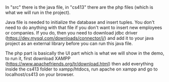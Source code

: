 In "src" there is the java file, in "cs413" there are the php files (which is what we will run in the project).

Java file is needed to initialize the database and insert tuples. You don't need to do anything with that file if you don't want to insert new employees or companies. If you do, then you need to download jdbc driver (https://dev.mysql.com/downloads/connector/j/) and add it to your java project as an external library before you can run this java file.

The php part is basically the UI part which is what we will show in the demo, to run it, first download XAMPP (https://www.apachefriends.org/tr/download.html) then add everything inside the cs413 folder to xampp/htdocs, run apache on xampp and go to localhost/cs413 on your browser.
